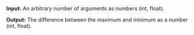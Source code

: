 **Input:** An arbitrary number of arguments as numbers (int, float).

**Output:** The difference between the maximum and minimum as a number (int, float).
